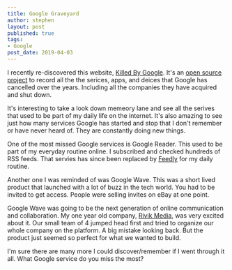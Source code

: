 ```yaml
---
title: Google Graveyard
author: stephen
layout: post
published: true
tags:
- Google
post_date: 2019-04-03
---
```

I recently re-discovered this website, [Killed By Google](https://killedbygoogle.com). It's an [open source project](https://github.com/codyogden/killedbygoogle/issues) to record all the the serices, apps, and deices that Google has cancelled over the years. Including all the companies they have acquired and shut down.

It's interesting to take a look down memeory lane and see all the serives that used to be part of my daily life on the internet. It's also amazing to see just how many services Google has started and stop that I don't remember or have never heard of. They are constantly doing new things.

One of the most missed Google services is Google Reader. This used to be part of my everyday routine online. I subscribed and checked hundreds of RSS feeds. That servies has since been replaced by [Feedly](https://feedly.com) for my daily routine.

Another one I was reminded of was Google Wave. This was a short lived product that launched with a lot of buzz in the tech world. You had to be invited to get access. People were selling invites on eBay at one point.

Google Wave was going to be the next generation of online communication and collaboration. My one year old company, [Rivik Media](https://rivikmedia.com), was very excited about it. Our small team of 4 jumped head first and tried to organize our whole company on the platform. A big mistake looking back. But the product just seemed so perfect for what we wanted to build.

I'm sure there are many more I could discover/remember if I went through it all. What Google service do you miss the most?
